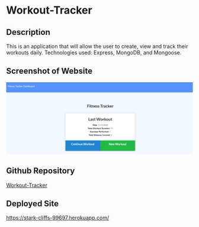 # Workout-Tracker

##  Description
This is an application that will allow the user to create, view and track their workouts daily.  Technologies used: Express, MongoDB, and Mongoose.

## Screenshot of Website  
![Screenshot of deployed site](screenshot.png)

## Github Repository
[Workout-Tracker](https://github.com/sford4186/Workout-Tracker)

## Deployed Site
https://stark-cliffs-99697.herokuapp.com/